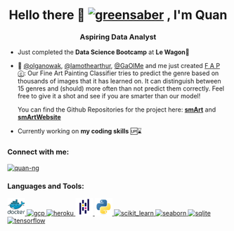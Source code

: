 <h1 align="center">Hello there 👋 <a href="https://emoji.gg/emoji/greensaber"><img src="https://cdn3.emoji.gg/emojis/greensaber.png" width="32px" height="32px" alt="greensaber"></a>
, I'm Quan</h1>
<h3 align="center">Aspiring Data Analyst</h3>

- Just completed the **Data Science Bootcamp** at **Le Wagon**🚌

- :art: [@olganowak](https://github.com/olganowak), [@lamothearthur](https://github.com/lamothearthur), [@GaOlMe](https://github.com/GaOlMe) and me just created [F A P ⓒ](https://fapc.herokuapp.com/): Our Fine Art Painting Classifier tries to predict the genre based on thousands of images that it has learned on. It can distinguish between 15 genres and (should) more often than not predict them correctly. Feel free to give it a shot and see if you are smarter than our model!
      
     You can find the Github Repositories for the project here: **[smArt](https://github.com/olganowak/smArt)** and **[smArtWebsite](https://github.com/olganowak/smArtWebsite)**

- Currently working on **my coding skills** 🆙⌛ 

<h3 align="left">Connect with me:</h3>
<p align="left">
<a href="https://linkedin.com/in/quan-ng" target="blank"><img align="center" src="https://raw.githubusercontent.com/rahuldkjain/github-profile-readme-generator/master/src/images/icons/Social/linked-in-alt.svg" alt="quan-ng" height="30" width="40" /></a>
</p>

<h3 align="left">Languages and Tools:</h3>
<p align="left"> <a href="https://www.docker.com/" target="_blank" rel="noreferrer"> <img src="https://raw.githubusercontent.com/devicons/devicon/master/icons/docker/docker-original-wordmark.svg" alt="docker" width="40" height="40"/> </a> <a href="https://cloud.google.com" target="_blank" rel="noreferrer"> <img src="https://www.vectorlogo.zone/logos/google_cloud/google_cloud-icon.svg" alt="gcp" width="40" height="40"/> </a> <a href="https://heroku.com" target="_blank" rel="noreferrer"> <img src="https://www.vectorlogo.zone/logos/heroku/heroku-icon.svg" alt="heroku" width="40" height="40"/> </a> <a href="https://pandas.pydata.org/" target="_blank" rel="noreferrer"> <img src="https://raw.githubusercontent.com/devicons/devicon/2ae2a900d2f041da66e950e4d48052658d850630/icons/pandas/pandas-original.svg" alt="pandas" width="40" height="40"/> </a> <a href="https://www.python.org" target="_blank" rel="noreferrer"> <img src="https://raw.githubusercontent.com/devicons/devicon/master/icons/python/python-original.svg" alt="python" width="40" height="40"/> </a> <a href="https://scikit-learn.org/" target="_blank" rel="noreferrer"> <img src="https://upload.wikimedia.org/wikipedia/commons/0/05/Scikit_learn_logo_small.svg" alt="scikit_learn" width="40" height="40"/> </a> <a href="https://seaborn.pydata.org/" target="_blank" rel="noreferrer"> <img src="https://seaborn.pydata.org/_images/logo-mark-lightbg.svg" alt="seaborn" width="40" height="40"/> </a> <a href="https://www.sqlite.org/" target="_blank" rel="noreferrer"> <img src="https://www.vectorlogo.zone/logos/sqlite/sqlite-icon.svg" alt="sqlite" width="40" height="40"/> </a> <a href="https://www.tensorflow.org" target="_blank" rel="noreferrer"> <img src="https://www.vectorlogo.zone/logos/tensorflow/tensorflow-icon.svg" alt="tensorflow" width="40" height="40"/> </a> </p>
